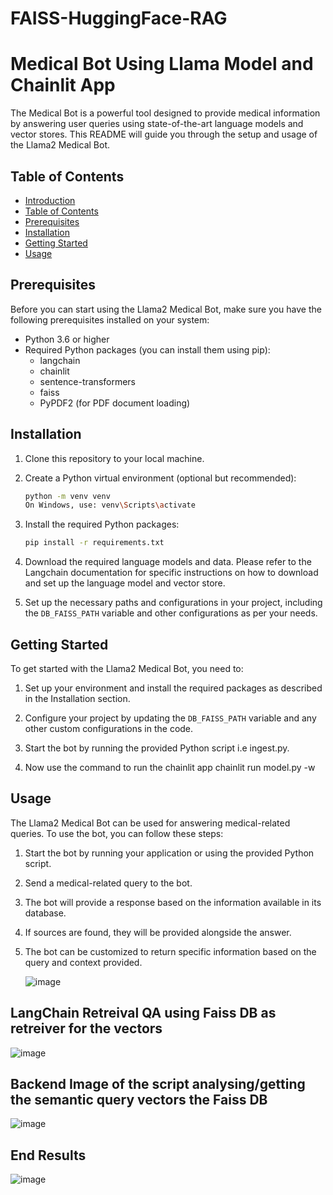 # FAISS-HuggingFace-RAG

# Medical Bot Using Llama Model and Chainlit App

The Medical Bot is a powerful tool designed to provide medical information by answering user queries using state-of-the-art language models and vector stores. This README will guide you through the setup and usage of the Llama2 Medical Bot.

## Table of Contents

- [Introduction](#langchain-medical-bot)
- [Table of Contents](#table-of-contents)
- [Prerequisites](#prerequisites)
- [Installation](#installation)
- [Getting Started](#getting-started)
- [Usage](#usage)

## Prerequisites

Before you can start using the Llama2 Medical Bot, make sure you have the following prerequisites installed on your system:

- Python 3.6 or higher
- Required Python packages (you can install them using pip):
    - langchain
    - chainlit
    - sentence-transformers
    - faiss
    - PyPDF2 (for PDF document loading)

## Installation

1. Clone this repository to your local machine.

2. Create a Python virtual environment (optional but recommended):

    ```bash
    python -m venv venv
    On Windows, use: venv\Scripts\activate
    ```

3. Install the required Python packages:

    ```bash
    pip install -r requirements.txt
    ```

4. Download the required language models and data. Please refer to the Langchain documentation for specific instructions on how to download and set up the language model and vector store.

5. Set up the necessary paths and configurations in your project, including the `DB_FAISS_PATH` variable and other configurations as per your needs.

## Getting Started

To get started with the Llama2 Medical Bot, you need to:

1. Set up your environment and install the required packages as described in the Installation section.

2. Configure your project by updating the `DB_FAISS_PATH` variable and any other custom configurations in the code.

3. Start the bot by running the provided Python script i.e ingest.py.

4. Now use the command to run the chainlit app
     chainlit run model.py -w

## Usage

The Llama2 Medical Bot can be used for answering medical-related queries. To use the bot, you can follow these steps:

1. Start the bot by running your application or using the provided Python script.

2. Send a medical-related query to the bot.

3. The bot will provide a response based on the information available in its database.

4. If sources are found, they will be provided alongside the answer.

5. The bot can be customized to return specific information based on the query and context provided.

   ![image](https://github.com/Manojcr06/FAISS-HuggingFace-RAG/assets/67838014/f3842971-510c-4f9c-acc4-17a55baaf9e1)

## LangChain Retreival QA using Faiss DB as retreiver for the vectors

   ![image](https://github.com/Manojcr06/FAISS-HuggingFace-RAG/assets/67838014/ab3e413c-2bc5-4b72-977c-f4ce5889d82a)
   
## Backend Image of the script analysing/getting the semantic query vectors the Faiss DB 

   ![image](https://github.com/Manojcr06/FAISS-HuggingFace-RAG/assets/67838014/aa35573c-dce2-4f0c-ae26-c5567699ee3e)

## End Results

   ![image](https://github.com/Manojcr06/FAISS-HuggingFace-RAG/assets/67838014/7db8f596-5e96-41c7-9f1c-97039582bb00)


   



